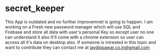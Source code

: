 # secret_keeper

This App is outdated and no further improvemnet is going to happen. I am working on a Fresh new password manager which will use SQL and Firebase and store all data with user's personal Key so except user no one can understand it also It'll come with a chrome extension so user can access all it's data on desktop also. If someone is intrested in this topic and want to contribute they can contact me at jaydippawar.co.in@gmail.com
